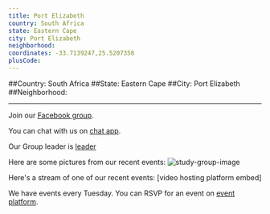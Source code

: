 ```yaml
---
title: Port Elizabeth
country: South Africa
state: Eastern Cape
city: Port Elizabeth
neighborhood: 
coordinates: -33.7139247,25.5207358
plusCode:
---
```


##Country: South Africa
##State: Eastern Cape
##City: Port Elizabeth
##Neighborhood: 
*****
Join our [Facebook group](https://www.facebook.com/groups/1815475105368892/).

You can chat with us on [chat app]().

Our Group leader is [leader]()

Here are some pictures from our recent events:
![study-group-image]()

Here's a stream of one of our recent events:
[video hosting platform embed]

We have events every Tuesday. You can RSVP for an event on [event platform]().
